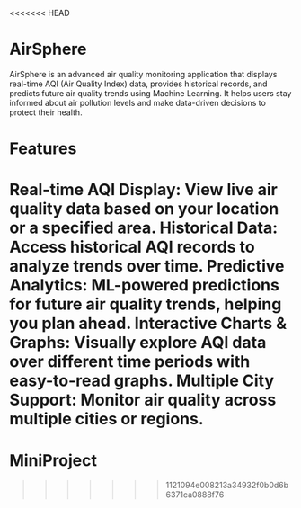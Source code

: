 <<<<<<< HEAD
# AirSphere

AirSphere is an advanced air quality monitoring application that displays real-time AQI (Air Quality Index) data, provides historical records, and predicts future air quality trends using Machine Learning. It helps users stay informed about air pollution levels and make data-driven decisions to protect their health.


# Features
Real-time AQI Display: View live air quality data based on your location or a specified area.
Historical Data: Access historical AQI records to analyze trends over time.
Predictive Analytics: ML-powered predictions for future air quality trends, helping you plan ahead.
Interactive Charts & Graphs: Visually explore AQI data over different time periods with easy-to-read graphs.
Multiple City Support: Monitor air quality across multiple cities or regions. 
=======
# MiniProject
>>>>>>> 1121094e008213a34932f0b0d6b6371ca0888f76
